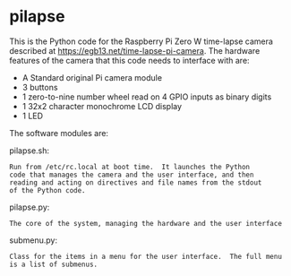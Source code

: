 # pilapse

This is the Python code for the Raspberry Pi Zero W time-lapse camera
described at https://egb13.net/time-lapse-pi-camera.  The hardware features
of the camera that this code needs to interface with are:

* A Standard original Pi camera module
* 3 buttons
* 1 zero-to-nine number wheel read on 4 GPIO inputs as binary digits
* 1 32x2 character monochrome LCD display
* 1 LED

The software modules are:

pilapse.sh:

	Run from /etc/rc.local at boot time.  It launches the Python
	code that manages the camera and the user interface, and then
	reading and acting on directives and file names from the stdout
	of the Python code.

pilapse.py:

	The core of the system, managing the hardware and the user interface


submenu.py:

	Class for the items in a menu for the user interface.  The full menu
	is a list of submenus.
